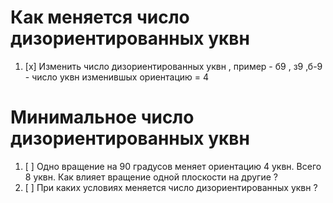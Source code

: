 #  Как меняется число дизориентированных уквн
1. [x] Изменить число дизориентированных уквн , пример - б9 , з9 ,б-9 - число уквн изменившых ориентацию = 4



# Минимальное число дизориентированных  уквн 
1. [ ] Одно вращение на 90 градусов меняет ориентацию 4 уквн. Всего 8 уквн.  Как влияет вращение одной плоскости на другие ? 
2. [ ] При каких условиях меняется число дизориентированных уквн ? 
